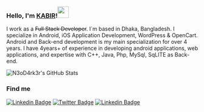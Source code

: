 
### Hello, I'm [KABIR](https://n3o-d4rk3r.github.io)!<img src="https://media.giphy.com/media/hvRJCLFzcasrR4ia7z/giphy.gif" width="30px"> 

I work as a ~~Full Stack Developer~~. I´m based in Dhaka, Bangladesh. I specialize in Android, iOS Application Development, WordPress & OpenCart. Android and Back-end development is my main specialization for over 4 years. I have 4years+ of experience in developing android applications, web applications, and expertise with C++, Java, Php, MySql, SqLITE as Back-end.

![N3oD4rk3r's GitHub Stats](https://github-readme-stats.vercel.app/api?username=n3o-d4rk3r&show_icons=true&theme=radical)
### Find me

[![Linkedin Badge](https://img.shields.io/badge/-Facebook-blue?style=flat-square&logo=Facebook&logoColor=white&link=https://www.facebook.com/ictd.kabir/)](https://www.facebook.com/ictd.kabir/) [![Twitter Badge](https://img.shields.io/badge/-Twitter-1ca0f1?style=flat-square&labelColor=1ca0f1&logo=twitter&logoColor=white&link=https://twitter.com/ictd_kabir)](https://twitter.com/ictd_kabir) [![Linkedin Badge](https://img.shields.io/badge/-LinkedIn-blue?style=flat-square&logo=Linkedin&logoColor=white&link=https://www.linkedin.com/in/harshkumarkhatri/)](https://www.linkedin.com/in/n3o-d4rk3r/)  

